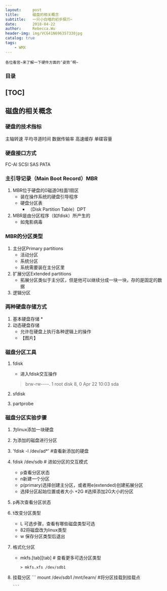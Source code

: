 ```yaml
---
layout:     post
title:      磁盘的相关概念
subtitle:   一只小白喵的初步探爪~
date:       2018-04-22
author:     Rebecca.Wu
header-img: img/VCG41N696357338jpg
catalog: true
tags:
    - WMX
---
```


    各位看官~来了解一下硬件方面的‘姿势’啊~

### 目录

[TOC]
-------------




## 磁盘的相关概念
### 硬盘的技术指标

主轴转速
平均寻道时间
数据传输率
高速缓存
单碟容量

### 硬盘接口方式
FC-Al
SCSI
SAS
PATA

### 主引导记录（Main Boot Record）MBR
1. MBR位于硬盘的0磁道0柱面1扇区
    * 装在操作系统的硬盘引导程序
    * 硬盘分区表
        * （Disk Partition Table）DPT
2. MBR是由分区程序（如fdisk）所产生的
    * 如鬼影病毒

### MBR的分区类型
1. 主分区Primary partitions
    * 活动分区
    * 系统分区
    * 系统需要装在主分区里 
2. 扩展分区Extended partitions
    * 拓展分区类似于主分区，但是他可以继续分成一块一块，存的是固定的数据
3. 逻辑分区

### 两种硬盘存储方式
1. 基本硬盘存储
    * 
2. 动态硬盘存储
    * 允许在硬盘上执行各种逻辑上的操作
    * 【图片】
    
### 磁盘分区工具
1. fdisk
    * 进入fdisk交互操作
    > brw-rw----. 1 root disk 8, 0 Apr 22 10:03 sda

2. sfdisk
3. partprobe

### 磁盘分区实验步骤
1. 为linux添加一块硬盘
2. 为添加的磁盘进行分区
3. 'fdisk -l /dev/ad*' #查看新添加的硬盘
4. fdisk /dev/sdb # 进如分区的交互模式

    - p查看分区状态
    - n新建一个分区
    - p(primary)选择创建主分区，或者用e(extended)创建拓展分区
    - 选择分区起始位置或者大小
            +2G #选择添加2G大小的分区
9. p再次查看分区状态
10. t改变分区类型
    - L 可选步骤，查看有哪些磁盘类型可选
    - 82将磁盘改为linux类型
    - w 保存分区类型后退出
14. 格式化分区
    - mkfs.[tab][tab] # 查看更多可选分区类型 
        ```
        > mkfs.xfs /dev/sdb1
        ```
16. 挂载分区
        ```
        mount /dev/sdb1 /mnt/learn/ #将分区挂载到挂载点
    
    
        ```
  